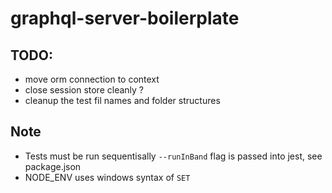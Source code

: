 # graphql-server-boilerplate

## TODO:

- move orm connection to context
- close session store cleanly ?
- cleanup the test fil names and folder structures

## Note

- Tests must be run sequentisally `--runInBand` flag is passed into jest, see package.json
- NODE_ENV uses windows syntax of `SET`

